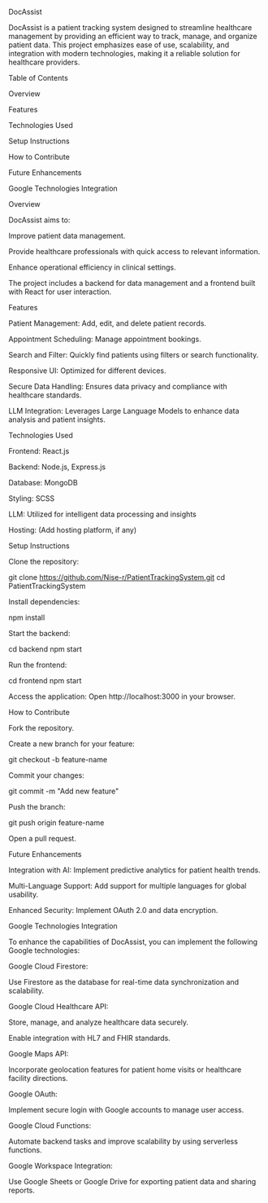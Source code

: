DocAssist

DocAssist is a patient tracking system designed to streamline healthcare management by providing an efficient way to track, manage, and organize patient data. This project emphasizes ease of use, scalability, and integration with modern technologies, making it a reliable solution for healthcare providers.

Table of Contents

Overview

Features

Technologies Used

Setup Instructions

How to Contribute

Future Enhancements

Google Technologies Integration

Overview

DocAssist aims to:

Improve patient data management.

Provide healthcare professionals with quick access to relevant information.

Enhance operational efficiency in clinical settings.

The project includes a backend for data management and a frontend built with React for user interaction.

Features

Patient Management: Add, edit, and delete patient records.

Appointment Scheduling: Manage appointment bookings.

Search and Filter: Quickly find patients using filters or search functionality.

Responsive UI: Optimized for different devices.

Secure Data Handling: Ensures data privacy and compliance with healthcare standards.

LLM Integration: Leverages Large Language Models to enhance data analysis and patient insights.

Technologies Used

Frontend: React.js

Backend: Node.js, Express.js

Database: MongoDB

Styling: SCSS

LLM: Utilized for intelligent data processing and insights

Hosting: (Add hosting platform, if any)

Setup Instructions

Clone the repository:

git clone https://github.com/Nise-r/PatientTrackingSystem.git
cd PatientTrackingSystem

Install dependencies:

npm install

Start the backend:

cd backend
npm start

Run the frontend:

cd frontend
npm start

Access the application:
Open http://localhost:3000 in your browser.

How to Contribute

Fork the repository.

Create a new branch for your feature:

git checkout -b feature-name

Commit your changes:

git commit -m "Add new feature"

Push the branch:

git push origin feature-name

Open a pull request.

Future Enhancements

Integration with AI: Implement predictive analytics for patient health trends.

Multi-Language Support: Add support for multiple languages for global usability.

Enhanced Security: Implement OAuth 2.0 and data encryption.

Google Technologies Integration

To enhance the capabilities of DocAssist, you can implement the following Google technologies:

Google Cloud Firestore:

Use Firestore as the database for real-time data synchronization and scalability.

Google Cloud Healthcare API:

Store, manage, and analyze healthcare data securely.

Enable integration with HL7 and FHIR standards.

Google Maps API:

Incorporate geolocation features for patient home visits or healthcare facility directions.

Google OAuth:

Implement secure login with Google accounts to manage user access.

Google Cloud Functions:

Automate backend tasks and improve scalability by using serverless functions.

Google Workspace Integration:

Use Google Sheets or Google Drive for exporting patient data and sharing reports.
